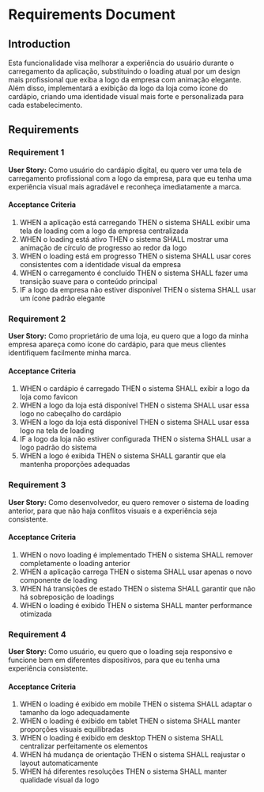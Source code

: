 # Requirements Document

## Introduction

Esta funcionalidade visa melhorar a experiência do usuário durante o carregamento da aplicação, substituindo o loading atual por um design mais profissional que exiba a logo da empresa com animação elegante. Além disso, implementará a exibição da logo da loja como ícone do cardápio, criando uma identidade visual mais forte e personalizada para cada estabelecimento.

## Requirements

### Requirement 1

**User Story:** Como usuário do cardápio digital, eu quero ver uma tela de carregamento profissional com a logo da empresa, para que eu tenha uma experiência visual mais agradável e reconheça imediatamente a marca.

#### Acceptance Criteria

1. WHEN a aplicação está carregando THEN o sistema SHALL exibir uma tela de loading com a logo da empresa centralizada
2. WHEN o loading está ativo THEN o sistema SHALL mostrar uma animação de círculo de progresso ao redor da logo
3. WHEN o loading está em progresso THEN o sistema SHALL usar cores consistentes com a identidade visual da empresa
4. WHEN o carregamento é concluído THEN o sistema SHALL fazer uma transição suave para o conteúdo principal
5. IF a logo da empresa não estiver disponível THEN o sistema SHALL usar um ícone padrão elegante

### Requirement 2

**User Story:** Como proprietário de uma loja, eu quero que a logo da minha empresa apareça como ícone do cardápio, para que meus clientes identifiquem facilmente minha marca.

#### Acceptance Criteria

1. WHEN o cardápio é carregado THEN o sistema SHALL exibir a logo da loja como favicon
2. WHEN a logo da loja está disponível THEN o sistema SHALL usar essa logo no cabeçalho do cardápio
3. WHEN a logo da loja está disponível THEN o sistema SHALL usar essa logo na tela de loading
4. IF a logo da loja não estiver configurada THEN o sistema SHALL usar a logo padrão do sistema
5. WHEN a logo é exibida THEN o sistema SHALL garantir que ela mantenha proporções adequadas

### Requirement 3

**User Story:** Como desenvolvedor, eu quero remover o sistema de loading anterior, para que não haja conflitos visuais e a experiência seja consistente.

#### Acceptance Criteria

1. WHEN o novo loading é implementado THEN o sistema SHALL remover completamente o loading anterior
2. WHEN a aplicação carrega THEN o sistema SHALL usar apenas o novo componente de loading
3. WHEN há transições de estado THEN o sistema SHALL garantir que não há sobreposição de loadings
4. WHEN o loading é exibido THEN o sistema SHALL manter performance otimizada

### Requirement 4

**User Story:** Como usuário, eu quero que o loading seja responsivo e funcione bem em diferentes dispositivos, para que eu tenha uma experiência consistente.

#### Acceptance Criteria

1. WHEN o loading é exibido em mobile THEN o sistema SHALL adaptar o tamanho da logo adequadamente
2. WHEN o loading é exibido em tablet THEN o sistema SHALL manter proporções visuais equilibradas
3. WHEN o loading é exibido em desktop THEN o sistema SHALL centralizar perfeitamente os elementos
4. WHEN há mudança de orientação THEN o sistema SHALL reajustar o layout automaticamente
5. WHEN há diferentes resoluções THEN o sistema SHALL manter qualidade visual da logo